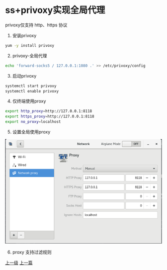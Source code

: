 # ss+privoxy实现全局代理

privoxy仅支持 http、https 协议

1. 安装privoxy
```sh
yum -y install privoxy
```


2. privoxy-全局代理
```sh
echo 'forward-socks5 / 127.0.0.1:1080 .' >> /etc/privoxy/config
```

3. 启动privoxy
```sh
systemctl start privoxy
systemctl enable privoxy
```

4. 仅终端使用proxy

```sh
export http_proxy=http://127.0.0.1:8118
export https_proxy=http://127.0.0.1:8118
export no_proxy=localhost
```

5. 设置全局使用proxy

![](../images/ss_privoxy_201711022319_1.png)

6. proxy 支持过滤规则

[上一级](base.md)
[上一篇](shadowsocksOptimize.md)
